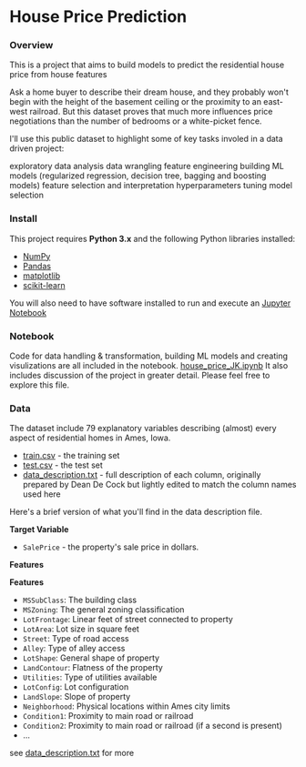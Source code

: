 # House Price Prediction

### Overview

This is a project that aims to build models to predict the residential house price from house features

Ask a home buyer to describe their dream house, and they probably won't begin with the height of the basement ceiling or the proximity to an east-west railroad. But this dataset proves that much more influences price negotiations than the number of bedrooms or a white-picket fence.

I'll use this public dataset to highlight some of key tasks involed in a data driven project:

exploratory data analysis
data wrangling
feature engineering
building ML models (regularized regression, decision tree, bagging and boosting models)
feature selection and interpretation
hyperparameters tuning
model selection

### Install

This project requires **Python 3.x** and the following Python libraries installed:

- [NumPy](http://www.numpy.org/)
- [Pandas](http://pandas.pydata.org)
- [matplotlib](http://matplotlib.org/)
- [scikit-learn](http://scikit-learn.org/stable/)

You will also need to have software installed to run and execute an [Jupyter Notebook](http://ipython.org/notebook.html)

### Notebook

Code for data handling & transformation, building ML models and creating visulizations are all included in the notebook. 
[house_price_JK.ipynb](https://github.com/JK558/house-price-prediction/blob/master/house_price_JK.ipynb)
It also includes discussion of the project in greater detail. Please feel free to explore this file.

### Data

The dataset include 79 explanatory variables describing (almost) every aspect of residential homes in Ames, Iowa. 

- [train.csv](https://github.com/JK558/house-price-prediction/blob/master/train.csv) - the training set
- [test.csv](https://github.com/JK558/house-price-prediction/blob/master/test.csv) - the test set
- [data_description.txt](https://github.com/JK558/house-price-prediction/blob/master/data_description.txt) - full description of each column, originally prepared by Dean De Cock but lightly edited to match the column names used here

Here's a brief version of what you'll find in the data description file.

**Target Variable**

- `SalePrice` - the property's sale price in dollars. 

**Features**

**Features**

- `MSSubClass`: The building class
- `MSZoning`: The general zoning classification
- `LotFrontage`: Linear feet of street connected to property
- `LotArea`: Lot size in square feet
- `Street`: Type of road access
- `Alley`: Type of alley access
- `LotShape`: General shape of property
- `LandContour`: Flatness of the property
- `Utilities`: Type of utilities available
- `LotConfig`: Lot configuration
- `LandSlope`: Slope of property
- `Neighborhood`: Physical locations within Ames city limits
- `Condition1`: Proximity to main road or railroad
- `Condition2`: Proximity to main road or railroad (if a second is present)
- ...


see [data_description.txt](https://github.com/JK558/house-price-prediction/blob/master/data_description.txt)  for more
